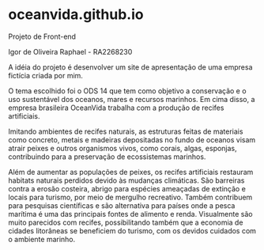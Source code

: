 # oceanvida.github.io
Projeto de Front-end

Igor de Oliveira Raphael - RA2268230

A idéia do projeto é desenvolver um site de apresentação de uma empresa fictícia criada por mim.

O tema escolhido foi o ODS 14 que tem como objetivo a conservação e o uso sustentável dos oceanos, mares e recursos marinhos. Em cima disso, a empresa brasileira OceanVida trabalha com a produção de recifes artificiais.

Imitando ambientes de recifes naturais, as estruturas feitas de materiais como concreto, metais e madeiras depositadas no fundo de oceanos visam atrair peixes e outros organismos vivos, como corais, algas, esponjas, contribuindo para a preservação de ecossistemas marinhos.

Além de aumentar as populações de peixes, os recifes artificiais restauram habitats naturais perdidos devido às mudanças climáticas. São barreiras contra a erosão costeira, abrigo para espécies ameaçadas de extinção e locais para turismo, por meio de mergulho recreativo. Também contribuem para pesquisas científicas e são alternativa para países onde a pesca marítima é uma das principais fontes de alimento e renda. Visualmente são muito parecidos com recifes, possibilitando também que a economia de cidades litorâneas se beneficiem do turismo, com os devidos cuidados com o ambiente marinho. 
